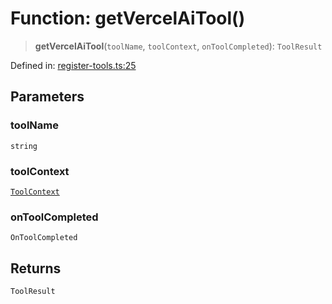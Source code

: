 # Function: getVercelAiTool()

> **getVercelAiTool**(`toolName`, `toolContext`, `onToolCompleted`): `ToolResult`

Defined in: [register-tools.ts:25](https://github.com/GeoDaCenter/openassistant/blob/2cb8f20a901f3385efeb40778248119c5e49db78/packages/echarts/src/register-tools.ts#L25)

## Parameters

### toolName

`string`

### toolContext

[`ToolContext`](../type-aliases/ToolContext.md)

### onToolCompleted

`OnToolCompleted`

## Returns

`ToolResult`
